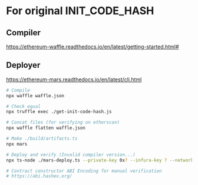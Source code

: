 
# For original INIT_CODE_HASH

## Compiler
https://ethereum-waffle.readthedocs.io/en/latest/getting-started.html#

## Deployer
https://ethereum-mars.readthedocs.io/en/latest/cli.html

```bash
# Compile
npx waffle waffle.json

# Check equal
npx truffle exec ./get-init-code-hash.js

# Concat files (for verifying on etherscan)
npx waffle flatten waffle.json

# Make ./build/artifacts.ts
npx mars

# Deploy and verify (Invalid compiler version...)
npx ts-node ./mars-deploy.ts --private-key 0x? --infura-key ? --network ropsten --etherscan-key ? --verify

# Contract constructor ABI Encoding for manual verification
# https://abi.hashex.org/
```
